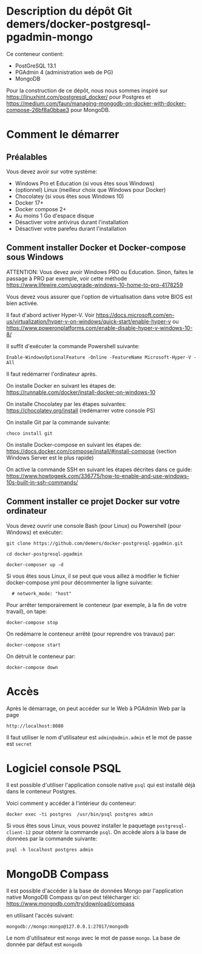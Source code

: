 # Description du dépôt Git demers/docker-postgresql-pgadmin-mongo

Ce conteneur contient:

- PostGreSQL 13.1
- PGAdmin 4 (administration web de PG)
- MongoDB

Pour la construction de ce dépôt, nous nous sommes inspiré sur https://linuxhint.com/postgresql_docker/ pour Postgres et https://medium.com/faun/managing-mongodb-on-docker-with-docker-compose-26bf8a0bbae3 pour MongoDB.

# Comment le démarrer

## Préalables

Vous devez avoir sur votre système:

- Windows Pro et Education (si vous êtes sous Windows)
- (optionnel) Linux (meilleur choix que Windows pour Docker)
- Chocolatey (si vous êtes sous Windows 10)
- Docker 17+
- Docker compose 2+
- Au moins 1 Go d'espace disque
- Désactiver votre antivirus durant l'installation
- Désactiver votre parefeu durant l'installation

## Comment installer Docker et Docker-compose sous Windows

ATTENTION: Vous devez avoir Windows PRO ou Education.  Sinon, faites le passage à PRO
par exemple, voir cette méthode https://www.lifewire.com/upgrade-windows-10-home-to-pro-4178259

Vous devez vous assurer que l'option de virtualisation dans votre BIOS est bien
activée.

Il faut d'abord activer Hyper-V.  Voir https://docs.microsoft.com/en-us/virtualization/hyper-v-on-windows/quick-start/enable-hyper-v ou https://www.poweronplatforms.com/enable-disable-hyper-v-windows-10-8/

Il suffit d'exécuter la commande Powershell suivante:

```
Enable-WindowsOptionalFeature -Online -FeatureName Microsoft-Hyper-V -All
```

Il faut redémarrer l'ordinateur après.

On installe Docker en suivant les étapes de: https://runnable.com/docker/install-docker-on-windows-10

On installe Chocolatey par les étapes suivantes: https://chocolatey.org/install
(redémarrer votre console PS)

On installe Git par la commande suivante:

```
choco install git
```

On installe Docker-compose en suivant les étapes de: https://docs.docker.com/compose/install/#install-compose
(section Windows Server est le plus rapide)

On active la commande SSH en suivant les étapes décrites dans ce guide: https://www.howtogeek.com/336775/how-to-enable-and-use-windows-10s-built-in-ssh-commands/

## Comment installer ce projet Docker sur votre ordinateur

Vous devez ouvrir une console Bash (pour Linux) ou Powershell (pour Windows) et exécuter:


```
git clone https://github.com/demers/docker-postgresql-pgadmin.git

cd docker-postgresql-pgadmin

docker-composer up -d
```

Si vous êtes sous Linux, il se peut que vous aillez à modifier le fichier
docker-compose.yml pour décommenter la ligne suivante:

```
  # network_mode: "host"
```

Pour arrêter temporairement le conteneur (par exemple, à la fin de votre
travail), on tape:

```
docker-compose stop
```

On redémarre le conteneur arrêté (pour reprendre vos travaux) par:

```
docker-compose start
```

On détruit le conteneur par:

```
docker-compose down
```

# Accès

Après le démarrage, on peut accéder sur le Web à PGAdmin Web par la page

```
http://localhost:8080
```

Il faut utiliser le nom d'utilisateur est `admin@admin.admin` et le mot de passe est `secret`

# Logiciel console PSQL

Il est possible d'utiliser l'application console native `psql` qui est installé déjà dans le conteneur Postgres.

Voici comment y accéder à l'intérieur du conteneur:

```
docker exec -ti postgres  /usr/bin/psql postgres admin
```

Si vous êtes sous Linux, vous pouvez installer le paquetage
`postgresql-client-12` pour obtenir la commande `psql`.  On accède alors à la
base de données par la commande suivante:

```
psql -h localhost postgres admin
```

# MongoDB Compass

Il est possible d'accéder à la base de données Mongo par l'application native
MongoDB Compass qu'on peut télécharger ici: https://www.mongodb.com/try/download/compass

en utilisant l'accès suivant:

```
mongodb://mongo:mongo@127.0.0.1:27017/mongodb
```

Le nom d'utilisateur est `mongo` avec le mot de passe `mongo`.  La base de
donnée par défaut est `mongodb`


